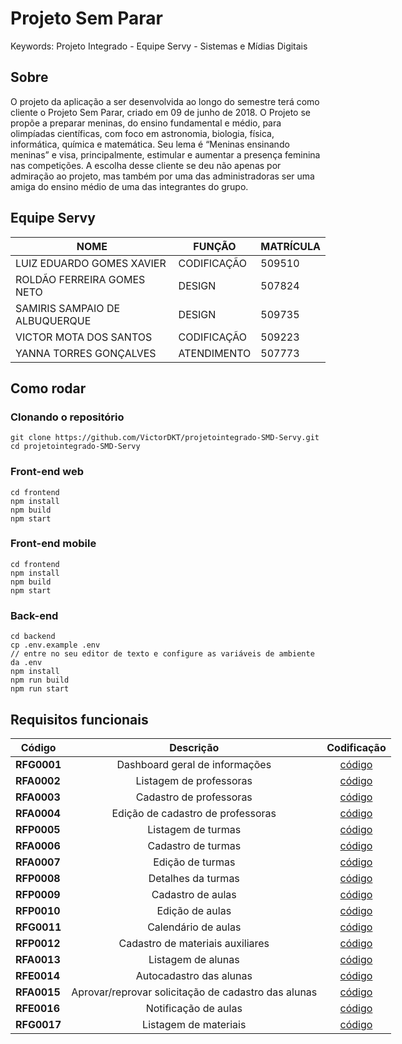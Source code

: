 # Projeto Sem Parar
Keywords: Projeto Integrado - Equipe Servy - Sistemas e Mídias Digitais

## Sobre

O projeto da aplicação a ser desenvolvida ao longo do semestre terá como cliente o Projeto Sem Parar, criado em 09 de junho de 2018. O Projeto se propõe a preparar meninas, do ensino fundamental e médio, para olimpíadas científicas, com foco em astronomia, biologia, física, informática, química e matemática. Seu lema é “Meninas ensinando meninas” e visa, principalmente, estimular e aumentar a presença feminina nas competições. A escolha desse cliente se deu não apenas por admiração ao projeto, mas também por uma das administradoras ser uma amiga do ensino médio de uma das integrantes do grupo.

## Equipe Servy

|  NOME                           |  FUNÇÃO                    |  MATRÍCULA  |
|  ----------------------------   |  --------------------------|  ---------  |
|  LUIZ EDUARDO GOMES XAVIER      |  CODIFICAÇÃO               |  509510     |
|  ROLDÃO FERREIRA GOMES NETO     |  DESIGN                    |  507824     |
|  SAMIRIS SAMPAIO DE ALBUQUERQUE |  DESIGN                    |  509735     |
|  VICTOR MOTA DOS SANTOS         |  CODIFICAÇÃO               |  509223     |
|  YANNA TORRES GONÇALVES         |  ATENDIMENTO               |  507773     |

## Como rodar

### Clonando o repositório

```shell
git clone https://github.com/VictorDKT/projetointegrado-SMD-Servy.git
cd projetointegrado-SMD-Servy
```

### Front-end web
```shell
cd frontend
npm install
npm build
npm start
```

### Front-end mobile
```shell
cd frontend
npm install
npm build
npm start
```

### Back-end
```shell
cd backend
cp .env.example .env
// entre no seu editor de texto e configure as variáveis de ambiente da .env
npm install
npm run build
npm run start
```

## Requisitos funcionais

<!-- <style type="text/css">
.tg  {border-collapse:collapse;border-spacing:0;}
.tg td{border-color:black;border-style:solid;border-width:1px;font-family:Arial, sans-serif;font-size:14px;
  overflow:hidden;padding:10px 5px;word-break:normal;}
.tg th{border-color:black;border-style:solid;border-width:1px;font-family:Arial, sans-serif;font-size:14px;
  font-weight:normal;overflow:hidden;padding:10px 5px;word-break:normal;}
.tg .tg-c3ow{border-color:inherit;text-align:center;vertical-align:top}
.tg .tg-0pky{border-color:inherit;text-align:left;vertical-align:top}
.tg .tg-0lax{text-align:left;vertical-align:top}
</style> -->
<table class="tg" style="table-layout: fixed; width: 1009px">
  <thead>
    <tr>
      <th class="tg-c3ow"><span style="text-align: center; font-weight:bold">Código</span></th>
      <th class="tg-c3ow"><span style="text-align: center; font-weight:bold">Descrição</span></th>
      <th class="tg-c3ow"><span style="text-align: center; font-weight:bold">Codificação</span></th>
    </tr>
  </thead>
  <tbody>
    <tr>
      <td class="tg-0pky"><span style="font-weight:bold">RFG0001</span></td>
      <td class="tg-c3ow" style="text-align: center;">Dashboard geral de informações</td>
      <td class="tg-c3ow" style="text-align: center;"><a target="_blank" href="" target="_blank" rel="noopener noreferrer">código</a></td>
    </tr>
    <tr>
      <td class="tg-0pky"><span style="font-weight:bold">RFA0002</span></td>
      <td class="tg-c3ow" style="text-align: center;">Listagem de professoras</td>
      <td class="tg-c3ow" style="text-align: center;"><a target="_blank" href="" target="_blank" rel="noopener noreferrer">código</a></td>
    </tr>
    <tr>
      <td class="tg-0pky"><span style="font-weight:bold">RFA0003</span></td>
      <td class="tg-c3ow" style="text-align: center;">Cadastro de professoras</td>
      <td class="tg-c3ow" style="text-align: center;"><a target="_blank" href="" target="_blank" rel="noopener noreferrer">código</a></td>
    </tr>
    <tr>
      <td class="tg-0pky"><span style="font-weight:bold">RFA0004</span></td>
      <td class="tg-c3ow" style="text-align: center;">Edição de cadastro de professoras</td>
      <td class="tg-c3ow" style="text-align: center;"><a target="_blank" href="" target="_blank" rel="noopener noreferrer">código</a></td>
    </tr>
    <tr>
      <td class="tg-0pky"><span style="font-weight:bold">RFP0005</span></td>
      <td class="tg-c3ow" style="text-align: center;">Listagem de turmas</td>
      <td class="tg-c3ow" style="text-align: center;"><a target="_blank" href="" target="_blank" rel="noopener noreferrer">código</a></td>
    </tr>
    <tr>
      <td class="tg-0pky"><span style="font-weight:bold">RFA0006</span></td>
      <td class="tg-c3ow" style="text-align: center;">Cadastro de turmas</td>
      <td class="tg-c3ow" style="text-align: center;"><a target="_blank" href="" target="_blank" rel="noopener noreferrer">código</a></td>
    </tr>
    <tr>
      <td class="tg-0pky"><span style="font-weight:bold">RFA0007</span></td>
      <td class="tg-c3ow" style="text-align: center;">Edição de turmas</td>
      <td class="tg-c3ow" style="text-align: center;"><a target="_blank" href="" target="_blank" rel="noopener noreferrer">código</a></td>
    </tr>
    <tr>
      <td class="tg-0pky"><span style="font-weight:bold">RFP0008</span></td>
      <td class="tg-c3ow" style="text-align: center;">Detalhes da turmas</td>
      <td class="tg-c3ow" style="text-align: center;"><a target="_blank" href="" target="_blank" rel="noopener noreferrer">código</a></td>
    </tr>
    <tr>
      <td class="tg-0pky"><span style="font-weight:bold">RFP0009</span></td>
      <td class="tg-c3ow" style="text-align: center;">Cadastro de aulas</td>
      <td class="tg-c3ow" style="text-align: center;"><a target="_blank" href="" target="_blank" rel="noopener noreferrer">código</a></td>
    </tr>
    <tr>
      <td class="tg-0pky"><span style="font-weight:bold">RFP0010</span></td>
      <td class="tg-c3ow" style="text-align: center;">Edição de aulas</td>
      <td class="tg-c3ow" style="text-align: center;"><a target="_blank" href="" target="_blank" rel="noopener noreferrer">código</a></td>
    </tr>
    <tr>
      <td class="tg-0pky"><span style="font-weight:bold">RFG0011</span></td>
      <td class="tg-c3ow" style="text-align: center;">Calendário de aulas</td>
      <td class="tg-c3ow" style="text-align: center;"><a target="_blank" href="" target="_blank" rel="noopener noreferrer">código</a></td>
    </tr>
    <tr>
      <td class="tg-0pky"><span style="font-weight:bold">RFP0012</span></td>
      <td class="tg-c3ow" style="text-align: center;">Cadastro de materiais auxiliares</td>
      <td class="tg-c3ow" style="text-align: center;"><a target="_blank" href="" target="_blank" rel="noopener noreferrer">código</a></td>
    </tr>
    <tr>
      <td class="tg-0pky"><span style="font-weight:bold">RFA0013</span></td>
      <td class="tg-c3ow" style="text-align: center;">Listagem de alunas</td>
      <td class="tg-c3ow" style="text-align: center;"><a target="_blank" href="" target="_blank" rel="noopener noreferrer">código</a></td>
    </tr>
    <tr>
      <td class="tg-0pky"><span style="font-weight:bold">RFE0014</span></td>
      <td class="tg-c3ow" style="text-align: center;">Autocadastro das alunas</td>
      <td class="tg-c3ow" style="text-align: center;"><a target="_blank" href="" target="_blank" rel="noopener noreferrer">código</a></td>
    </tr>
    <tr>
      <td class="tg-0pky"><span style="font-weight:bold">RFA0015</span></td>
      <td class="tg-c3ow" style="text-align: center;">Aprovar/reprovar solicitação de cadastro das alunas</td>
      <td class="tg-c3ow" style="text-align: center;"><a target="_blank" href="" target="_blank" rel="noopener noreferrer">código</a></td>
    </tr>
    <tr>
      <td class="tg-0pky"><span style="font-weight:bold">RFE0016</span></td>
      <td class="tg-c3ow" style="text-align: center;">Notificação de aulas</td>
      <td class="tg-c3ow" style="text-align: center;"><a target="_blank" href="" target="_blank" rel="noopener noreferrer">código</a></td>
    </tr>
    <tr>
      <td class="tg-0pky"><span style="font-weight:bold">RFG0017</span></td>
      <td class="tg-c3ow" style="text-align: center;">Listagem de materiais</td>
      <td class="tg-c3ow" style="text-align: center;"><a target="_blank" href="" target="_blank" rel="noopener noreferrer">código</a></td>
    </tr>
  </tbody>
</table>

